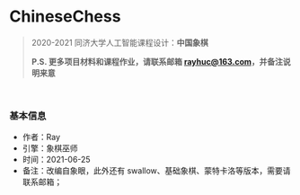 # ChineseChess
> 2020-2021 同济大学人工智能课程设计：**中国象棋**
>
> **P.S. 更多项目材料和课程作业，请联系邮箱 rayhuc@163.com，并备注说明来意**

<br/>

### 基本信息

- 作者：Ray
- 引擎：象棋巫师
- 时间：2021-06-25
- 备注：改编自象眼，此外还有 swallow、基础象棋、蒙特卡洛等版本，需要请联系邮箱；
